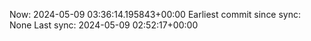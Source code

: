 Now: 2024-05-09 03:36:14.195843+00:00 Earliest commit since sync: None Last sync: 2024-05-09 02:52:17+00:00
